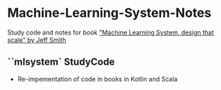 # Machine-Learning-System-Notes
Study code and notes for book ["Machine Learning System, design that scale" by Jeff Smith](https://www.manning.com/books/machine-learning-systems)

## ``mlsystem` StudyCode
- Re-impementation of code in books in Kotlin and Scala
